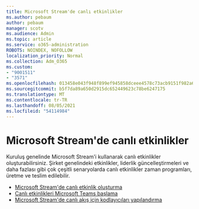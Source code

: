 ```yaml
---
title: Microsoft Stream'de canlı etkinlikler
ms.author: pebaum
author: pebaum
manager: scotv
ms.audience: Admin
ms.topic: article
ms.service: o365-administration
ROBOTS: NOINDEX, NOFOLLOW
localization_priority: Normal
ms.collection: Adm_O365
ms.custom:
- "9001511"
- "3571"
ms.openlocfilehash: 013458e043f948f899ef945858dceee4578c73acb9151f982a6ca010a5683f52
ms.sourcegitcommit: b5f7da89a650d2915dc652449623c78be6247175
ms.translationtype: MT
ms.contentlocale: tr-TR
ms.lasthandoff: 08/05/2021
ms.locfileid: "54114984"
---
```

# <a name="live-events-in-microsoft-stream"></a>Microsoft Stream'de canlı etkinlikler

Kuruluş genelinde Microsoft Stream'i kullanarak canlı etkinlikler oluşturabilirsiniz. Şirket genelindeki etkinlikler, liderlik güncelleştirmeleri ve daha fazlası gibi çok çeşitli senaryolarda canlı etkinlikler zaman programları, üretme ve teslim edilebilir.

- [Microsoft Stream'de canlı etkinlik oluşturma](https://docs.microsoft.com/stream/live-create-event)
- [Canlı etkinlikleri Microsoft Teams başlama](https://support.office.com/article/get-started-with-microsoft-teams-live-events-d077fec2-a058-483e-9ab5-1494afda578a)
- [Microsoft Stream'de canlı akış için kodlayıcıları yapılandırma](https://docs.microsoft.com/stream/live-encoder-setup)
